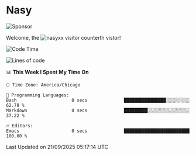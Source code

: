 # Nasy

<!--
<p align="center">
<img height="200" src="https://github-readme-stats.vercel.app/api?username=nasyxx&count_private=true&show_icons=true&theme=dracula&include_all_commits=true"/>
<img height="200" src="https://github-readme-stats.vercel.app/api/top-langs/?username=nasyxx&theme=dracula&hide=html,jupyter+notebook&count_private=true&show_icons=true"/>
</p>

  
----------------
-->

![Sponsor](https://img.shields.io/static/v1.svg?label=Sponsor&message=%E2%9D%A4&logo=GitHub&style=flat&color=pink)
 
Welcome, the ![nasyxx visitor counter](https://count.getloli.com/get/@nasyxx?theme=rule34)th vistor!
 
<!--START_SECTION:waka-->
![Code Time](http://img.shields.io/badge/Code%20Time-4%2C755%20hrs%2015%20mins-blue)

![Lines of code](https://img.shields.io/badge/From%20Hello%20World%20I%27ve%20Written-6.3%20million%20lines%20of%20code-blue)

📊 **This Week I Spent My Time On** 

```text
🕑︎ Time Zone: America/Chicago

💬 Programming Languages: 
Bash                     0 secs              ████████████████░░░░░░░░░   62.78 % 
Markdown                 0 secs              █████████░░░░░░░░░░░░░░░░   37.22 % 

🔥 Editors: 
Emacs                    0 secs              █████████████████████████   100.00 % 
```


 Last Updated on 21/09/2025 05:17:14 UTC
<!--END_SECTION:waka-->

<!-- ![visitors](https://visitor-badge.laobi.icu/badge?page_id=nasyxx.nasyxx) -->
